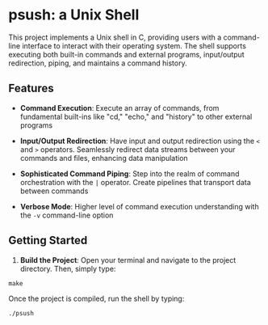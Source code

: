 # psush: a Unix Shell

This project implements a Unix shell in C, providing users with a command-line interface to interact with their operating system. The shell supports executing both built-in commands and external programs, input/output redirection, piping, and maintains a command history.

## Features
- **Command Execution**: Execute an array of commands, from fundamental built-ins like "cd," "echo," and "history" to other external programs

- **Input/Output Redirection**: Have input and output redirection using the `<` and `>` operators. Seamlessly redirect data streams between your commands and files, enhancing data manipulation

- **Sophisticated Command Piping**: Step into the realm of command orchestration with the `|` operator. Create  pipelines that  transport data between commands

- **Verbose Mode**: Higher level of command execution understanding with the `-v` command-line option

## Getting Started

1. **Build the Project**: Open your terminal and navigate to the project directory. Then, simply type:
```
make
```

Once the project is compiled, run the shell by typing:
```
./psush
```

